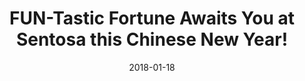 ---
layout: post
title: FUN-Tastic Fortune Awaits You at Sentosa this Chinese New Year!
date:   2018-01-18
file_url: /resources/news/files/20180118_Media 20180118_Media Release_FUN-Tastic_Fortune_awaits _you_on_Sentosa_this_Chinese_New_Year!.pdf
---